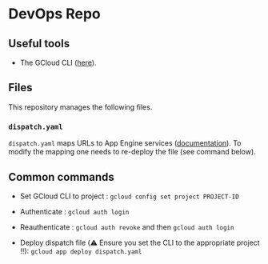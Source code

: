 # DevOps Repo

## Useful tools

- The GCloud CLI ([here](https://cloud.google.com/sdk/docs)).

## Files

This repository manages the following files.

### `dispatch.yaml`

`dispatch.yaml` maps URLs to App Engine services ([documentation](https://cloud.google.com/appengine/docs/standard/python/how-requests-are-routed?_ga=2.191426927.-457884559.1588541219#routing_with_a_dispatch_file)).
To modify the mapping one needs to re-deploy the file (see command below).

## Common commands

- Set GCloud CLI to project : `gcloud config set project PROJECT-ID`

- Authenticate : `gcloud auth login`

- Reauthenticate : `gcloud auth revoke` and then `gcloud auth login`

- Deploy dispatch file (:warning: Ensure you set the CLI to the appropriate project !!): `gcloud app deploy dispatch.yaml`

